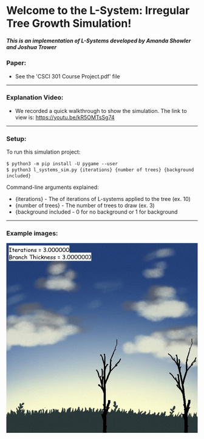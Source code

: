 # Welcome to the L-System: Irregular Tree Growth Simulation!
##### This is an implementation of L-Systems developed by Amanda Showler and Joshua Trower

### Paper:
- See the 'CSCI 301 Course Project.pdf' file

---

### Explanation Video:
- We recorded a quick walkthrough to show the simulation. The link to view is: https://youtu.be/kR5OMTsSg74

---
### Setup:
To run this simulation project:

```
$ python3 -m pip install -U pygame --user
$ python3 l_systems_sim.py {iterations} {number of trees} {background included}
```

Command-line arguments explained:
* {iterations} - The of iterations of L-systems applied to the tree (ex. 10)
* {number of trees} - The number of trees to draw (ex. 3)
* {background included - 0 for no background or 1 for background

---
### Example images:
<img src="readme_tree.jpeg">
